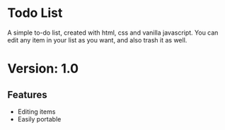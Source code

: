 # Todo List
A simple to-do list, created with html, css and vanilla javascript. You can edit any item in your list as you want, and also trash it as well.
# Version: 1.0
## Features
- Editing items
- Easily portable